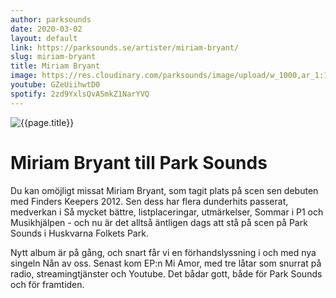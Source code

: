 ```yaml
---
author: parksounds
date: 2020-03-02
layout: default
link: https://parksounds.se/artister/miriam-bryant/
slug: miriam-bryant
title: Miriam Bryant
image: https://res.cloudinary.com/parksounds/image/upload/w_1000,ar_1:1,c_fill,g_auto/v1583730477/Artister/miriam-bryant-park-sounds-2020.jpg
youtube: GZeUiihwtD0
spotify: 2zd9YxlsQvA5mkZ1NarYVQ
---
```


![{{page.title}}]({{page.image}})

# Miriam Bryant till Park Sounds

Du kan omöjligt missat Miriam Bryant, som tagit plats på scen sen debuten med Finders Keepers 2012. Sen dess har flera dunderhits passerat, medverkan i Så mycket bättre, listplaceringar, utmärkelser, Sommar i P1 och Musikhjälpen - och nu är det alltså äntligen dags att stå på scen på Park Sounds i Huskvarna Folkets Park. 

Nytt album är på gång, och snart får vi en förhandslyssning i och med nya singeln Nån av oss. Senast kom EP:n Mi Amor, med tre låtar som snurrat på radio, streamingtjänster och Youtube. Det bådar gott, både för Park Sounds och för framtiden.

